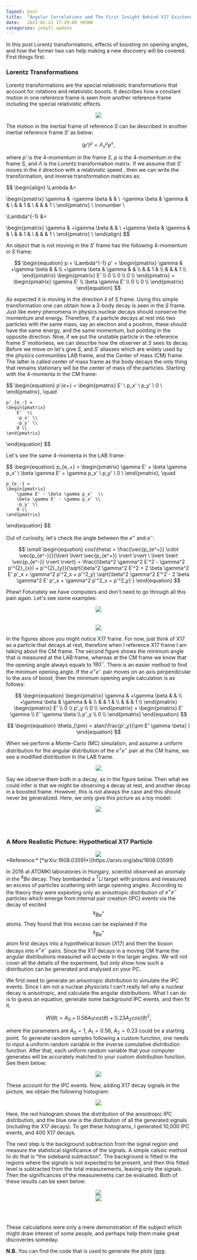 ```yaml
---
layout: post
title:  "Angular Correlations and The First Insight Behind X17 Existence"
date:   2023-02-21 17:29:00 +0300
categories: jekyll update
---
```



In this post Lorentz transformations, effects of boosting on opening angles, and how the former two can help making a new discovery will be covered.  
First things first.  

### Lorentz Transformations

Lorentz transformations are the special relativistic transformations that account for rotations and relativistic boosts. It describes how a constant motion in one reference frame is seen from another reference frame including the special relativistic effects.

<div style="text-align: center"><img src="/assets/images/pair_angular_correlation/frames.png" /></div>


The motion in the inertial frame of reference $S$ can be described in another inertial reference frame $S'$ as below:

$$
\begin{equation}
(p')^\mu = \Lambda^\mu_\nu p^\nu,
\end{equation}
$$

where $p'$ is the 4-momentum in the frame $S$, $p$ is the 4-momentum in the frame $S$, and $\Lambda$ is the Lorentz transformation matrix. If we assume that $S'$ moves in the $\hat{x}$ direction with a relativistic speed , then we can write the transformation, and inverse transformation matrices as:

$$
\begin{align}
\Lambda &= 

\begin{pmatrix}
    \gamma & -\gamma \beta &  &  \\
    -\gamma \beta & \gamma &  &  \\
     &  &  1 &  \\
     & & & 1 \\
\end{pmatrix} \\ \nonumber \\


\Lambda^{-1} &= 

\begin{pmatrix}
    \gamma & +\gamma \beta &  &  \\
    +\gamma \beta & \gamma &  &  \\
     &  &  1 &  \\
     & & & 1 \\
\end{pmatrix} \\
\end{align}
$$

An object that is not moving in the $S'$ frame has the following 4-momentum in $S$ frame:

$$
\begin{equation}
    p = \Lambda^{-1} p' = 
    \begin{pmatrix}
        \gamma & +\gamma \beta &  &  \\
        +\gamma \beta & \gamma &  &  \\
        &  &  1 &  \\
        & & & 1 \\
    \end{pmatrix} 
    \begin{pmatrix}
        E' \\
        0 \\
        0 \\
        0 \\
    \end{pmatrix} = 
    \begin{pmatrix}
        \gamma E'  \\
        \beta \gamma E' \\
        0 \\
        0 \\
    \end{pmatrix}
\end{equation}
$$

As expected it is moving in the direction $\hat{x}$ of $S$ frame. Using this simple transformation one can obtain how a 2-body decay is seen in the $S$ frame. Just like every phenomena in physics nuclear decays should conserve the momentum and energy. Therefore, if a particle decays at rest into two particles with the same mass, say an electron and a positron, these should have the same energy, and the same momentum, but pointing in the opposite direction. Now, if we put the unstable particle in the reference frame $S'$ motionless, we can describe how the observer at $S$ sees its decay. Before we move on let's give $S$, and $S'$ aliasses which are widely used by the physics communities LAB frame, and the Center of mass (CM) frame. The latter is called center of mass frame as the body decays the only thing that remains stationary will be the center of mass of the particles. Starting with the 4-momenta in the CM frame:

$$
\begin{equation}
    p'_{e_+} = 
    \begin{pmatrix}
        E'  \\
        p_x' \\
        p_y' \\
        0 \\
    \end{pmatrix}, \quad

    p'_{e_-} = 
    \begin{pmatrix}
        E'  \\
        -p_x' \\
        -p_y' \\
        0 \\
    \end{pmatrix}
\end{equation}
$$

Let's see the same 4-momenta in the LAB frame:

$$
\begin{equation}
    p_{e_+} = 
    \begin{pmatrix}
        \gamma E' + \beta \gamma p_x'  \\
        \beta \gamma E' + \gamma p_x' \\
        p_y' \\
        0 \\
    \end{pmatrix}, \quad

    p_{e_-} = 
    \begin{pmatrix}
        \gamma E' - \beta \gamma p_x'  \\
        \beta \gamma E' - \gamma p_x' \\
        -p_y' \\
        0 \\
    \end{pmatrix}
\end{equation}
$$

Out of curiosity, let's check the angle between the $e^+$ and $e^-$:

$$
\small
\begin{equation}
cos(\theta) = \frac{\vec{p_{e^+}} \cdot \vec{p_{e^-}}}{\lvert \lvert \vec{p_{e^+}} \rvert \rvert \ \lvert \lvert \vec{p_{e^-}} \rvert \rvert} = \frac{(\beta^2 \gamma^2 E'^2 - \gamma^2 p'^{2}_{x}) + p'^{2}_{y}}{\sqrt{\beta^2 \gamma^2 E'^2 + 2 \beta \gamma^2 E' p'_x + \gamma^2 p'^2_x + p'^2_y} \sqrt{\beta^2 \gamma^2 E'^2 - 2 \beta \gamma^2 E' p'_x + \gamma^2 p'^2_x + p'^2_y} }
\end{equation}
$$  

Phew! Fotunately we have computers and don't need to go through all this pain again. Let's see some examples:

<div style="text-align: center"><img src="/assets/images/pair_angular_correlation/boost1.png" /></div>
<br/><br/>
<div style="text-align: center"><img src="/assets/images/pair_angular_correlation/boost2.png" /></div>


In the figures above you might notice X17 frame. For now, just think of X17 as a particle that decays at rest, therefore when I reference X17 frame I am talking about the CM frame. The second figure shows the minimum angle that is measured at the LAB frame, whereas at the CM frame we know that the opening angle always equals to $180^\circ$. There is an easier method to find the minimum opening angle. If the $e^+e^-$ pair moves on an axis perpendicular to the axis of boost, then the minimum opening angle calculation is as follows:

$$
\begin{equation}
    \begin{pmatrix}
        \gamma & +\gamma \beta &  &  \\
        +\gamma \beta & \gamma &  &  \\
        &  &  1 &  \\
        & & & 1 \\
    \end{pmatrix} 
    \begin{pmatrix}
        E' \\
        0 \\
        p'_y \\
        0 \\
    \end{pmatrix} = 
    \begin{pmatrix}
        E' \gamma \\
        E' \gamma \beta \\
        p'_y \\
        0 \\
    \end{pmatrix}
\end{equation}
$$

$$
\begin{equation}
    \theta_{\pm} = atan(\frac{p'_y}{\pm E' \gamma \beta} )
\end{equation}
$$
  
When we perform a Monte-Carlo (MC) simulation, and assume a uniform distribution for the angular distribution of the $e^+e^-$ pair at the CM frame, we see a modified distribution in the LAB frame.

<div style="text-align: center"><img src="/assets/images/pair_angular_correlation/histo1.png" /></div>



Say we observe them both in a decay, as in the figure below. Then what we could infer is that we might be observing a decay at rest, and another decay in a boosted frame. However, this is not always the case and this should never be generalized. Here, we only give this picture as a toy model:

<div style="text-align: center"><img src="/assets/images/pair_angular_correlation/histo2.png" /></div>

<br><br/>
### A More Realistic Picture: Hypothetical X17 Particle

<div style="text-align: center"><img src="/assets/images/pair_angular_correlation/ATOMKI.png" /></div>
*Reference:* [*arXiv:1608.03591*](https://arxiv.org/abs/1608.03591)  

In 2016 at ATOMKI laboratories in Hungary, scientist observed an anomaly in the $^8Be$ decay. They bombarded a $^7Li$ target with protons and measured an excess of particles scattering with large opening angles. According to the theory they were expexting only an anisotropic distribution of $e^+e^-$ particles which emerge from internal pair creation (IPC) events via the decay of excited $$^8Be^*$$ atoms. They found that this excess can be explained if the $$^8Be^*$$ atom first decays into a hypothetical boson ($X17$) and then the boson decays into $e^+e^-$ pairs. Since the X17 decays in a moving CM frame the angular distributions measured will accrete in the larger angles. We will not cover all the details of the experiment, but only show how such a distribution can be generated and analysed on your PC.

We first need to generate an anisotropic distribution to simulate the IPC events. Since I am not a nuclear physicists I can't really tell why a nuclear decay is anisotropic, and calculate the angular distributions. What I can do is to guess an equation, generate some background IPC events, and then fit it.

$$
\begin{equation}
W(\theta) = A_0 + 0.56A_1cos(\theta) + 0.23A_2cos(\theta)^2,
\end{equation}
$$

where the parameters are $A_0=1$, $A_1=0.56$, $A_2=0.23$ could be a starting point. To generate random samples following a custom function, one needs to input a uniform random variable in the inverse cumulative distribution function. After that, each uniform random variable that your computer generates will be accurately matched to your custom distribution function. See them below:

<div style="text-align: center"><img src="/assets/images/pair_angular_correlation/custom_pdf.png" /></div>

These account for the IPC events. Now, adding X17 decay signals in the picture, we obtain the following histogram:

<div style="text-align: center"><img src="/assets/images/pair_angular_correlation/histo3.png" /></div>

Here, the red histogram shows the distribution of the anisotropic IPC distribution, and the blue one is the distribution of all the generated signals (including the X17 decays). To get these histograms, I generated 10,000 IPC events, and 400 X17 decays.

The next step is the background subtraction from the signal region and measure the statistical significance of the signals. A simple calssic method to do that is "the sideband subtraction". The background is fitted in the regions where the signals is not expected to be present, and then this fitted level is subtracted from the total measurements, leaving only the signals. Then the significances of the measuremetns can be evaluated. Both of these results can be seen below:

<div style="text-align: center"><img src="/assets/images/pair_angular_correlation/histo4.png" /></div>

<div style="text-align: center"><img src="/assets/images/pair_angular_correlation/histo5.png" /></div>

<br><br/>

These calculations were only a mere demonstration of the subject which might draw interest of some people, and perhaps help them make great discoveries someday.
  
**N.B.** You can find the code that is used to generate the plots [here](https://www.github.com/alikaanguven/connecting-the-dots.github.io/tree/main/assets/notebooks/pair_angular_correlations).